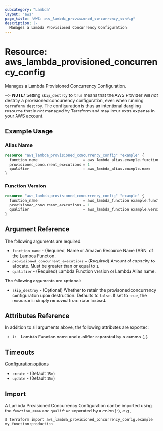 ```yaml
---
subcategory: "Lambda"
layout: "aws"
page_title: "AWS: aws_lambda_provisioned_concurrency_config"
description: |-
  Manages a Lambda Provisioned Concurrency Configuration
---
```


# Resource: aws_lambda_provisioned_concurrency_config

Manages a Lambda Provisioned Concurrency Configuration.

~> **NOTE:** Setting `skip_destroy` to `true` means that the AWS Provider will _not_ destroy a provisioned concurrency configuration, even when running `terraform destroy`. The configuration is thus an intentional dangling resource that is _not_ managed by Terraform and may incur extra expense in your AWS account.

## Example Usage

### Alias Name

```terraform
resource "aws_lambda_provisioned_concurrency_config" "example" {
  function_name                     = aws_lambda_alias.example.function_name
  provisioned_concurrent_executions = 1
  qualifier                         = aws_lambda_alias.example.name
}
```

### Function Version

```terraform
resource "aws_lambda_provisioned_concurrency_config" "example" {
  function_name                     = aws_lambda_function.example.function_name
  provisioned_concurrent_executions = 1
  qualifier                         = aws_lambda_function.example.version
}
```

## Argument Reference

The following arguments are required:

* `function_name` - (Required) Name or Amazon Resource Name (ARN) of the Lambda Function.
* `provisioned_concurrent_executions` - (Required) Amount of capacity to allocate. Must be greater than or equal to `1`.
* `qualifier` - (Required) Lambda Function version or Lambda Alias name.

The following arguments are optional:

* `skip_destroy` - (Optional) Whether to retain the provisoned concurrency configuration upon destruction. Defaults to `false`. If set to `true`, the resource in simply removed from state instead.

## Attributes Reference

In addition to all arguments above, the following attributes are exported:

* `id` - Lambda Function name and qualifier separated by a comma (`,`).

## Timeouts

[Configuration options](https://developer.hashicorp.com/terraform/language/resources/syntax#operation-timeouts):

* `create` - (Default `15m`)
* `update` - (Default `15m`)

## Import

A Lambda Provisioned Concurrency Configuration can be imported using the `function_name` and `qualifier` separated by a colon (`:`), e.g.,

```
$ terraform import aws_lambda_provisioned_concurrency_config.example my_function:production
```
